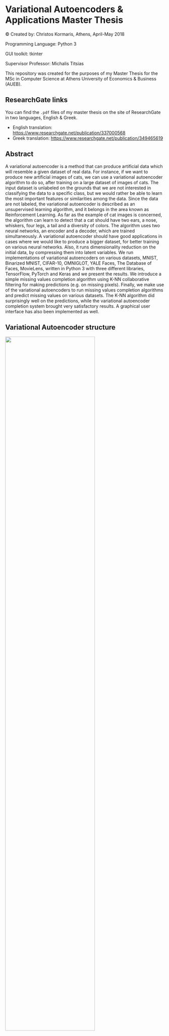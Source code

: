 # Variational Autoencoders & Applications Master Thesis #

© Created by: Christos Kormaris, Athens, April-May 2018

Programming Language: Python 3

GUI toolkit: tkinter

Supervisor Professor: Michalis Titsias

This repository was created for the purposes of my Master Thesis for the MSc in Computer Science at Athens University of Economics & Business (AUEB).


## ResearchGate links ##
You can find the `.pdf` files of my master thesis on the site of ResearchGate in two languages, English & Greek.

* English translation: https://www.researchgate.net/publication/337000568
* Greek translation: https://www.researchgate.net/publication/349465619


## Abstract ##

A variational autoencoder is a method that can produce artificial data which will resemble a given dataset of real data.
For instance, if we want to produce new artificial images of cats, we can use a variational autoencoder algorithm to do so,
after training on a large dataset of images of cats.
The input dataset is unlabeled on the grounds that we are not interested in classifying the data to a specific class,
but we would rather be able to learn the most important features or similarities among the data.
Since the data are not labeled, the variational autoencoder is described as an unsupervised learning algorithm,
and it belongs in the area known as Reinforcement Learning.
As far as the example of cat images is concerned,
the algorithm can learn to detect that a cat should have two ears, a nose, whiskers, four legs, a tail and a diversity of colors.
The algorithm uses two neural networks, an encoder and a decoder, which are trained simultaneously.
A variational autoencoder should have good applications in cases where we would like to produce a bigger dataset,
for better training on various neural networks. Also, it runs dimensionality reduction on the initial data,
by compressing them into latent variables.
We run implementations of variational autoencoders on various datasets,
MNIST, Binarized MNIST, CIFAR-10, OMNIGLOT, YALE Faces, The Database of Faces, MovieLens,
written in Python 3 with three different libraries, TensorFlow, PyTorch and Keras and we present the results.
We introduce a simple missing values completion algorithm using K-NN collaborative filtering for making predictions (e.g. on missing pixels).
Finally, we make use of the variational autoencoders to run missing values completion algorithms and predict missing values on various datasets.
The K-NN algorithm did surprisingly well on the predictions, while the variational autoencoder completion system brought very satisfactory results.
A graphical user interface has also been implemented as well.

## Variational Autoencoder structure ##
<img src="images/autoencoder_structure.png" width="75%" height="75%">

**NOTE:**

You can download all the datasets from here:

[https://www.dropbox.com/sh/ucvad0dkcbxuyho/AAAjjrRPYiGLLPc_VKru4-Uva?dl=0](https://www.dropbox.com/sh/ucvad0dkcbxuyho/AAAjjrRPYiGLLPc_VKru4-Uva?dl=0)


## Extract datasets ##

Go one level up from the project directory and create the directory `DATASETS`.
Then, download all the datasets from the URL in the file `datasets_urls.md`, extract them and move them to the `DATASETS` folder.


## How to run the VAEs GUI ##

A graphical user interface (GUI) has been implemented for the project of this thesis, using Python 3 and the tkinter library.

Go to the project directory.

First, install all requirements:
```shell
pip install -r requirements.txt
```
Then, run:
```shell
python vaes_gui.py
```


## GUI Screenshots ##

### Welcome screen
![vaes_001](/screenshots/vaes_gui/vaes_001.png)

### Algorithm parameters selection screen
![vaes_001](/screenshots/vaes_gui/vaes_002.png)

### About screen
![About_001.png](screenshots%2Fvaes_gui%2FAbout_001.png)

### Datasets screen
![About_002.png](screenshots%2Fvaes_gui%2FAbout_002.png)

## Datasets ##

### MNIST Dataset ###

Extract the compressed file `MNIST_dataset.zip`.
A folder named `MNIST_dataset` should appear, which contains the files of the MNIST dataset, along with their labels.

#### VAE in TensorFlow output images ####
|                                Original data                                |                               Epoch 1                               |                              Epoch 20                               |
|:---------------------------------------------------------------------------:|:-------------------------------------------------------------------:|:-------------------------------------------------------------------:|
| ![original_data](/output_images/vaes_in_tensorflow/mnist/original_data.png) | ![epoch_001](/output_images/vaes_in_tensorflow/mnist/epoch_001.png) | ![epoch_020](/output_images/vaes_in_tensorflow/mnist/epoch_020.png) |

#### VAE in Keras output images ####
![mnist.png](output_images%2Fvaes_in_keras%2Fmnist.png)

### Binarized MNIST Dataset ###

Extract the compressed file `Binarized_MNIST_dataset.zip`.
A folder named `Binarized_MNIST_dataset` should appear, which contains the TRAIN, TEST and VALIDATION files of the Binarized MNIST dataset, along with labels only for the TEST data.

#### VAE in Keras output images ####
![binarized_mnist.png](output_images%2Fvaes_in_keras%2Fbinarized_mnist.png)

### CIFAR-10 Dataset ###

Extract the compressed file `CIFAR_daset.zip`.
A folder named `CIFAR_dataset` should appear, which contains the TRAIN and TEST files of the CIFAR-10 and CIFAR-100 dataset, along with their labels. The CIFAR-10 dataset contains data from 10 classes, while the CIFAR-100 dataset contains data from 100 classes.

#### VAE in Keras Grayscale output images ####
![cifar10_grayscale.png](output_images%2Fvaes_in_keras%2Fcifar10_grayscale.png)

#### VAE in Keras RGB output images ####
![cifar10_rgb.png](output_images%2Fvaes_in_keras%2Fcifar10_rgb.png)

### OMNIGLOT Dataset ###

Extract the compressed file `OMNIGLOT_daset.zip`.
A folder named `OMNIGLOT_dataset` should appear, which contains the TRAIN and TEST files of the OMNIGLOT dataset, from 50 different alphabets, along with their labels.
Two alphabets are used, the Greek and the English.
The Greek alphabet has 24 characters, which means 24 are the classes.
The Greek alphabet has 26 characters, which means 26 are the classes.
The classes are not important for the algorithm, but they are used for plotting purposes.

#### VAE in Keras English output images ####
![omniglot_english.png](output_images%2Fvaes_in_keras%2Fomniglot_english.png)

#### VAE in Keras Greek output images ####
![omniglot_greek.png](output_images%2Fvaes_in_keras%2Fomniglot_greek.png)

---

# K-NN Missing Values completion algorithm #

These are implementations of K-NN Missing Values algorithms on various datasets with missing values.
The datasets included are: MNIST, Binarized MNIST, CIFAR-10 and OMNIGLOT.
I've implemented an algorithm that uses K-NN for regression, i.e. it predicts the missing pixel values, based on the corresponding pixels of the top K nearest neighbors.

## Datasets ##

### MNIST Dataset ###

The results of the algorithm will be new images of digits, with their missing halves predicted.

#### Output images ####
|                                    Original Data                                     |                                                         Data with Structured Missing Values K=10                                                         |                                               Predicted Test Data K=10                                               |
|:------------------------------------------------------------------------------------:|:--------------------------------------------------------------------------------------------------------------------------------------------------------:|:--------------------------------------------------------------------------------------------------------------------:|
| ![Test Data.png](output_images%2Fknn_missing_values%2Fmnist%2FTest%20Data.png)       |        ![Test Data with Missing Values K=10.png](output_images%2Fknn_missing_values%2Fmnist%2FTest%20Data%20with%20Missing%20Values%20K%3D10.png)        | ![Predicted Test Data K=10.png](output_images%2Fknn_missing_values%2Fmnist%2FPredicted%20Test%20Data%20K%3D10.png)   |

### Binarized MNIST Dataset ###

The results of the algorithm will be new images of binarized digits, with their missing halves predicted.

#### Output images ####
|                                                           Original Data                                                            |                                                       Data with Structured Missing Values K=10                                                       |                                                   Predicted Test Data K=10                                                   |
|:----------------------------------------------------------------------------------------------------------------------------------:|:----------------------------------------------------------------------------------------------------------------------------------------------------:|:----------------------------------------------------------------------------------------------------------------------------:|
| ![Original Binarized Test Data.png](output_images%2Fknn_missing_values%2Fbinarized_mnist%2FOriginal%20Binarized%20Test%20Data.png) | ![Test Data with Missing Values K=10.png](output_images%2Fknn_missing_values%2Fbinarized_mnist%2FTest%20Data%20with%20Missing%20Values%20K%3D10.png) | ![Predicted Test Data K=10.png](output_images%2Fknn_missing_values%2Fbinarized_mnist%2FPredicted%20Test%20Data%20K%3D10.png) |

### CIFAR-10 Dataset ###

The results of the algorithm will be new images of the selected category (e.g. cats, dogs, etc.),
with their missing halves predicted.

### OMNIGLOT Dataset ###

The results of the algorithm will be new images of alphabet characters, with their missing halves predicted.

### ORL Face Database Dataset ###

#### How to set up and run the K-NN Missing Values algorithm on the ORL Face Database dataset ####
Extract the compressed file `ORL_Face_Dataset.zip`.
Create a folder named `ORL_Face_Dataset` and unzip there the contents of the zip file.
In the dataset, there are 400 face images in total, from 40 different persons and 10 images from each person, 40 * 10 = 400.
The results of the algorithm will be new images of the faces, with their missing halves predicted.

---

# VAE Missing Values completion algorithm #

There are also two different implementations of the Variational Autoencoder Missing Values algorithm of the VAEs included.

1. using TensorFlow and 
2. using PyTorch

The datasets included are: MNIST, Binarized MNIST, CIFAR-10, OMNIGLOT, ORL Face Database, Yale Faces & the Movielens dataset.
The algorithm uses a Variational Autoencoder to predict only the missing pixel values, based on the training data.

**Note:** In some datasets, e.g. in the CIFAR-10 dataset, the results are good only if the images are grayscaled!

## Output images examples ##

### VAE Missing Values completion algorithm in PyTorch MNIST Dataset Output images ###
|                                          Original data                                           |                              Data with Structured Missing Values                               |                                        Epoch 200                                         |
|:------------------------------------------------------------------------------------------------:|:----------------------------------------------------------------------------------------------:|:----------------------------------------------------------------------------------------:|
| ![original_data.png](output_images%2Fvaes_missing_values_in_pytorch%2Fmnist%2Foriginal_data.png) | ![missing_data.png](output_images%2Fvaes_missing_values_in_pytorch%2Fmnist%2Fmissing_data.png) | ![epoch_200.png](output_images%2Fvaes_missing_values_in_pytorch%2Fmnist%2Fepoch_200.png) |

### VAE Missing Values completion algorithm in PyTorch OMNIGLOT English Dataset Output images ###
|                                                                Original data                                                                |                                                      Data with Random Missing Values                                                      |                                                              Epoch 100                                                              |
|:-------------------------------------------------------------------------------------------------------------------------------------------:|:-----------------------------------------------------------------------------------------------------------------------------------------:|:-----------------------------------------------------------------------------------------------------------------------------------:|
| ![original_data_characters_1-10.png](output_images%2Fvaes_missing_values_in_pytorch%2Fomniglot_english%2Foriginal_data_characters_1-10.png) | ![missing_data_characters_1-10.png](output_images%2Fvaes_missing_values_in_pytorch%2Fomniglot_english%2Fmissing_data_characters_1-10.png) | ![epoch_100_characters_1-10.png](output_images%2Fvaes_missing_values_in_pytorch%2Fomniglot_english%2Fepoch_100_characters_1-10.png) |

### VAE Missing Values completion algorithm in PyTorch OMNIGLOT Greek Dataset Output images ###
|                                                               Original data                                                               |                                                     Data with Random Missing Values                                                      |                                                             Epoch 100                                                             |
|:-----------------------------------------------------------------------------------------------------------------------------------------:|:----------------------------------------------------------------------------------------------------------------------------------------:|:---------------------------------------------------------------------------------------------------------------------------------:|
| ![original_data_characters_1-10.png](output_images%2Fvaes_missing_values_in_pytorch%2Fomniglot_greek%2Foriginal_data_characters_1-10.png) | ![missing_data_characters_1-10.png](output_images%2Fvaes_missing_values_in_pytorch%2Fomniglot_greek%2Fmissing_data_characters_1-10.png)  | ![epoch_100_characters_1-10.png](output_images%2Fvaes_missing_values_in_pytorch%2Fomniglot_greek%2Fepoch_100_characters_1-10.png) |

---

### Tensorboard ###

To open and examine a visualization of the autoencoders, change your working directory to the executable files folder `vaes_gui`
and run the following commands from the command prompt on Windows, or the terminal on Linux:

```shell
tensorboard --logdir=./tensorflow_logs/mnist_vae
```

```shell
tensorboard --logdir=./tensorflow_logs/binarized_mnist_vae
```

```shell
tensorboard --logdir=./tensorflow_logs/cifar10_rgb_vae
```

```shell
tensorboard --logdir=./tensorflow_logs/cifar10_grayscale_vae
```

```shell
tensorboard --logdir=./tensorflow_logs/omniglot_english_vae
```

```shell
tensorboard --logdir=./tensorflow_logs/omniglot_greek_vae
```

```shell
tensorboard --logdir=./tensorflow_logs/orl_faces_vae
```

```shell
tensorboard --logdir=./tensorflow_logs/yale_faces_vae
```

Then, open your browser ang navigate to -> http://localhost:6006

Similarly, you can open tensorboards for the implementation of VAE missing values algorithm in TensorFlow, by replacing the `_vae` postfix with `_vae_missing_values`.
In addition, the Keras implementation of the VAEs has its own logs, located in the folder `keras_logs`.

### Small Tensorboard screenshot ###
![vae_tensorboard_graph_with_reconstructed_data](/screenshots/tensorboard/vae_tensorboard_graph_with_reconstructed_data.png)

### Large Tensorboard screenshot ###
![vae_tensorboard_graph_with_reconstructed_data_large](/screenshots/tensorboard/vae_tensorboard_graph_with_reconstructed_data_large.png)

---

## References ##

### Papers ###
- https://www.nowpublishers.com/article/Details/MAL-006
- https://arxiv.org/abs/1606.05908
- https://arxiv.org/abs/1312.6114

### Books ###
- [https://www.deeplearningbook.org](https://www.deeplearningbook.org)

### Blogs ###
- https://www.analyticsvidhya.com/blog/2016/10/an-introduction-to-implementing-neural-networks-using-tensorflow
- https://agustinus.kristia.de/techblog/2016/12/03/autoencoders
- http://christopher5106.github.io/big/data/2016/03/06/symbolic-computing-and-deep-learning-tutorial-on-theano-and-google-tensorflow.html
- https://blog.fastforwardlabs.com/2016/08/12/introducing-variational-autoencoders-in-prose-and-code.html
- https://blog.fastforwardlabs.com/2016/08/22/under-the-hood-of-the-variational-autoencoder-in-prose-and-code.html
- https://jaan.io/what-is-variational-autoencoder-vae-tutorial
- https://kvfrans.com/variational-autoencoders-explained
- https://blog.otoro.net/2016/04/01/generating-large-images-from-latent-vectors
- https://blog.keras.io/building-autoencoders-in-keras.html
- https://xyang35.github.io/2017/04/14/variational-lower-bound

### Videos ###
- http://videolectures.net/deeplearning2016_mohamed_generative_models
- http://videolectures.net/deeplearning2015_courville_autoencoder_extension
- https://www.youtube.com/watch?v=9zKuYvjFFS8
- https://www.youtube.com/watch?v=uh2Fh6df7Lg&t=1562s
- https://www.youtube.com/watch?v=P78QYjWh5sM
- https://www.youtube.com/watch?v=3-UDwk1U77s

### GitHub ###
- https://github.com/wiseodd/generative-models
